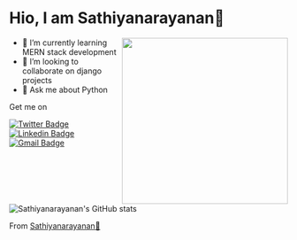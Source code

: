 # Hio, I am Sathiyanarayanan👋 

<img align="right" src="https://media.giphy.com/media/LmNwrBhejkK9EFP504/giphy.gif" width="300px" />

- 🌱 I’m currently learning MERN stack development
- 👯 I’m looking to collaborate on django projects
- 💬 Ask me about Python 

Get me on

[![Twitter Badge](https://img.shields.io/badge/-@sathiya1622-1ca0f1?style=flat-square&labelColor=1ca0f1&logo=twitter&logoColor=white&link=https://twitter.com/sathiya1622)](https://twitter.com/sathiya1622)
[![Linkedin Badge](https://img.shields.io/badge/-Sathiyanarayanan-blue?style=flat-square&logo=Linkedin&logoColor=white&link=https://www.linkedin.com/in/sathiyanarayanan-m/)](https://www.linkedin.com/in/sathiyanarayanan-m/)
[![Gmail Badge](https://img.shields.io/badge/-sathiyastar2000@gmail.com-c14438?style=flat-square&logo=Gmail&logoColor=white&link=mailto:sathiyastar2000@gmail.com)](mailto:sathiyastar2000@gmail.com)

![Sathiyanarayanan's GitHub stats](https://github-readme-stats.vercel.app/api/?username=Sathiyanarayanan-M&show_icons=true&title_color=fff&icon_color=79ff97&text_color=9f9f9f&bg_color=151515)

From [Sathiyanarayanan💚](http://sathiyanarayanan-m.github.io/)
